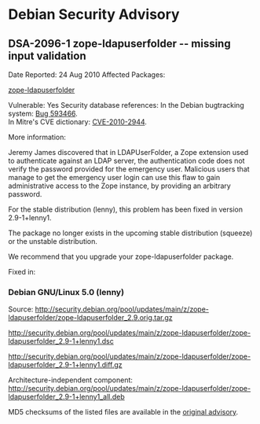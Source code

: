 
Debian Security Advisory
========================


DSA-2096-1 zope-ldapuserfolder -- missing input validation
----------------------------------------------------------



Date Reported:
24 Aug 2010
Affected Packages:

[zope-ldapuserfolder](https://packages.debian.org/src:zope-ldapuserfolder)

Vulnerable:
Yes
Security database references:
In the Debian bugtracking system: [Bug 593466](https://bugs.debian.org/cgi-bin/bugreport.cgi?bug=593466).  
In Mitre's CVE dictionary: [CVE-2010-2944](https://security-tracker.debian.org/tracker/CVE-2010-2944).  

More information:

Jeremy James discovered that in LDAPUserFolder, a Zope extension
used to authenticate against an LDAP server, the authentication code
does not verify the password provided for the emergency user. Malicious
users that manage to get the emergency user login can use this flaw to
gain administrative access to the Zope instance, by providing an
arbitrary password.


For the stable distribution (lenny), this problem has been fixed in
version 2.9-1+lenny1.


The package no longer exists in the upcoming stable distribution
(squeeze) or the unstable distribution.


We recommend that you upgrade your zope-ldapuserfolder package.



Fixed in:

### Debian GNU/Linux 5.0 (lenny)



Source:
 <http://security.debian.org/pool/updates/main/z/zope-ldapuserfolder/zope-ldapuserfolder_2.9.orig.tar.gz>  

<http://security.debian.org/pool/updates/main/z/zope-ldapuserfolder/zope-ldapuserfolder_2.9-1+lenny1.dsc>  

<http://security.debian.org/pool/updates/main/z/zope-ldapuserfolder/zope-ldapuserfolder_2.9-1+lenny1.diff.gz>  

Architecture-independent component:
 <http://security.debian.org/pool/updates/main/z/zope-ldapuserfolder/zope-ldapuserfolder_2.9-1+lenny1_all.deb>  


MD5 checksums of the listed files are available in the [original advisory](https://lists.debian.org/debian-security-announce/2010/msg00142.html).





